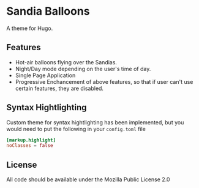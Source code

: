 # Sandia Balloons
A theme for Hugo.

## Features
- Hot-air balloons flying over the Sandias.
- Night/Day mode depending on the user's time of day.
- Single Page Application
- Progressive Enchancement of above features, so that if user can't use certain features, they are disabled.

## Syntax Hightlighting
Custom theme for syntax hightlighting has been implemented, but you would need to put the following in your `config.toml` file
```toml
[markup.highlight]
noClasses = false
```

## License
All code should be available under the Mozilla Public License 2.0